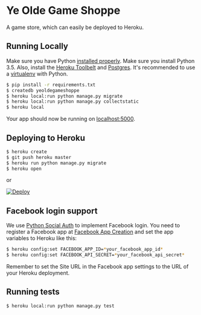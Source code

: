 # Ye Olde Game Shoppe

A game store, which can easily be deployed to Heroku.

## Running Locally

Make sure you have Python [installed properly](http://install.python-guide.org). Make sure you install Python 3.5. Also, install the [Heroku Toolbelt](https://toolbelt.heroku.com/) and [Postgres](https://devcenter.heroku.com/articles/heroku-postgresql#local-setup). It's recommended to use a [virtualenv](http://docs.python-guide.org/en/latest/dev/virtualenvs/) with Python.

```sh
$ pip install -r requirements.txt
$ createdb yeoldegameshoppe
$ heroku local:run python manage.py migrate
$ heroku local:run python manage.py collectstatic
$ heroku local
```

Your app should now be running on [localhost:5000](http://localhost:5000/).

## Deploying to Heroku

```sh
$ heroku create
$ git push heroku master
$ heroku run python manage.py migrate
$ heroku open
```

or

[![Deploy](https://www.herokucdn.com/deploy/button.png)](https://heroku.com/deploy)

## Facebook login support

We use [Python Social Auth](http://python-social-auth.readthedocs.org/en/stable/backends/facebook.html?highlight=facebook) to implement Facebook login. You need to register a Facebook app at [Facebook App Creation](http://developers.facebook.com/setup/) and set the app variables to Heroku like this:

```sh
$ heroku config:set FACEBOOK_APP_ID=*your_facebook_app_id*
$ heroku config:set FACEBOOK_API_SECRET=*your_facebook_api_secret*
```

Remember to set the Site URL in the Facebook app settings to the URL of your Heroku deployment.

## Running tests

```sh
$ heroku local:run python manage.py test
```
